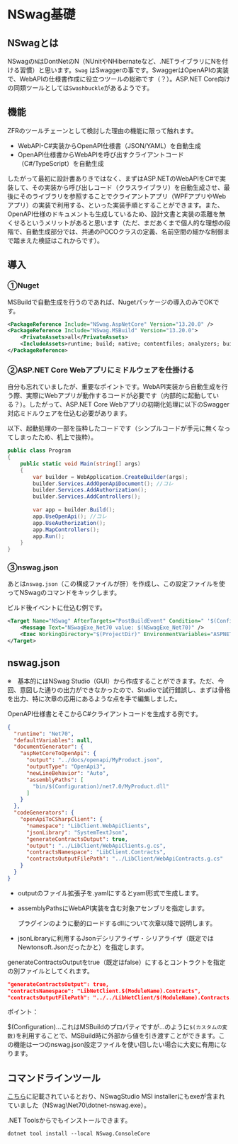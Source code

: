 # NSwag基礎

## NSwagとは

NSwagの`N`はDontNetのN（NUnitやNHibernateなど、.NETライブラリにNを付ける習慣）と思います。`Swag` はSwaggerの事です。SwaggerはOpenAPIの実装で、WebAPIの仕様書作成に役立つツールの総称です（？）。ASP.NET Core向けの同類ツールとしては`Swashbuckle`があるようです。

## 機能

ZFRのツールチェーンとして検討した理由の機能に限って触れます。

- WebAPI-C#実装からOpenAPI仕様書（JSON/YAML）を自動生成
- OpenAPI仕様書からWebAPIを呼び出すクライアントコード（C#/TypeScript）を自動生成

したがって最初に設計書ありきではなく、まずはASP.NETのWebAPIをC#で実装して、その実装から呼び出しコード（クラスライブラリ）を自動生成させ、最後にそのライブラリを参照することでクライアントアプリ（WPFアプリやWebアプリ）の実装で利用する、といった実装手順とすることができます。また、OpenAPI仕様のドキュメントも生成しているため、設計文書と実装の乖離を無くせるというメリットがあると思います（ただ、まだあくまで個人的な理想の段階で、自動生成部分では、共通のPOCOクラスの定義、名前空間の細かな制御まで踏まえた検証はこれからです）。

## 導入

### ①Nuget

MSBuildで自動生成を行うのであれば、Nugetパッケージの導入のみでOKです。

```xml
<PackageReference Include="NSwag.AspNetCore" Version="13.20.0" />
<PackageReference Include="NSwag.MSBuild" Version="13.20.0">
    <PrivateAssets>all</PrivateAssets>
    <IncludeAssets>runtime; build; native; contentfiles; analyzers; buildtransitive</IncludeAssets>
</PackageReference>
```

### ②ASP.NET Core Webアプリにミドルウェアを仕掛ける

自分も忘れていましたが、重要なポイントです。WebAPI実装から自動生成を行う際、実際にWebアプリが動作するコードが必要です（内部的に起動している？）。したがって、ASP.NET Core Webアプリの初期化処理に以下のSwagger対応ミドルウェアを仕込む必要があります。

以下、起動処理の一部を抜粋したコードです（シンプルコードが手元に無くなってしまったため、机上で抜粋）。

```C#
public class Program
{
    public static void Main(string[] args)
    {
        var builder = WebApplication.CreateBuilder(args);
        builder.Services.AddOpenApiDocument(); //コレ
        builder.Services.AddAuthorization();
        builder.Services.AddControllers();
        
        var app = builder.Build();
        app.UseOpenApi(); //コレ
        app.UseAuthorization();
        app.MapControllers();
        app.Run();
    }
}
```

### ③nswag.json

あとは`nswag.json`（この構成ファイルが肝）を作成し、この設定ファイルを使ってNSwagのコマンドをキックします。

ビルド後イベントに仕込む例です。

```xml
<Target Name="NSwag" AfterTargets="PostBuildEvent" Condition=" '$(Configuration)' == 'Debug' ">
    <Message Text="NSwagExe_Net70 value: $(NSwagExe_Net70)" />
    <Exec WorkingDirectory="$(ProjectDir)" EnvironmentVariables="ASPNETCORE_ENVIRONMENT=Development" Command="$(NSwagExe_Net70) run nswag.json /variables:Configuration=$(Configuration)" />
</Target>
```

## nswag.json

※　基本的にはNSwag Studio（GUI）から作成することができます。ただ、今回、意図した通りの出力ができなかったので、Studioで試行錯誤し、まずは骨格を出力、特に次章の応用にあるような点を手で編集しました。

OpenAPI仕様書とそこからC#クライアントコードを生成する例です。

```json
{
  "runtime": "Net70",
  "defaultVariables": null,
  "documentGenerator": {
    "aspNetCoreToOpenApi": {
      "output": "../docs/openapi/MyProduct.json",
      "outputType": "OpenApi3",
      "newLineBehavior": "Auto",
      "assemblyPaths": [
        "bin/$(Configuration)/net7.0/MyProduct.dll"
      ]
    }
  },
  "codeGenerators": {
    "openApiToCSharpClient": {
      "namespace": "LibClient.WebApiClients",
      "jsonLibrary": "SystemTextJson",
      "generateContractsOutput": true,
      "output": "../LibClient/WebApiClients.g.cs",
      "contractsNamespace": "LibClient.Contracts",
      "contractsOutputFilePath": "../LibClient/WebApiContracts.g.cs"
    }
  }
}
```

- outputのファイル拡張子を.yamlにするとyaml形式で生成します。
- assemblyPathsにWebAPI実装を含む対象アセンブリを指定します。

    プラグインのように動的ロードするdllについて次章以降で説明します。

- jsonLibraryに利用するJsonデシリアライザ・シリアライザ（既定ではNewtonsoft.Jsonだったかと）を指定します。

generateContractsOutputをtrue（既定はfalse）にするとコントラクトを指定の別ファイルとしてくれます。

```json
"generateContractsOutput": true,
"contractsNamespace": "LibNetClient.$(ModuleName).Contracts",
"contractsOutputFilePath": "../../LibNetClient/$(ModuleName).Contracts.g.cs",
```

ポイント：

\$(Configuration)…これはMSBuildのプロパティですが…のように`$(カスタムの変数)`を利用することで、MSBuild時に外部から値を引き渡すことができます。この機能は一つのnswag.json設定ファイルを使い回したい場合に大変に有用になります。

## コマンドラインツール

[こちら](https://github.com/RicoSuter/NSwag/wiki/CommandLine)に記載されているとおり、NSwagStudio MSI installerにもexeが含まれていました（NSwag\Net70\dotnet-nswag.exe）。

.NET Toolsからでもインストールできます。

```console
dotnet tool install --local NSwag.ConsoleCore
```
